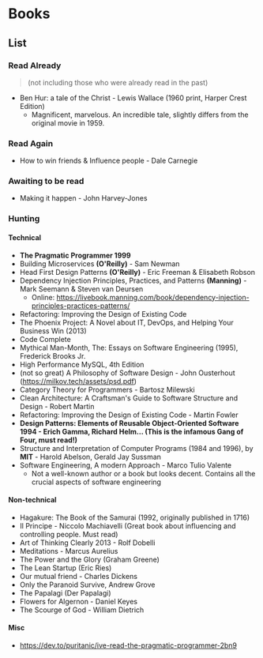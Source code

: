 # Books

## List

### Read Already

> (not including those who were already read in the past)

- Ben Hur: a tale of the Christ - Lewis Wallace (1960 print, Harper Crest Edition)
	- Magnificent, marvelous. An incredible tale, slightly differs from the original movie in 1959.

### Read Again

- How to win friends & Influence people - Dale Carnegie

### Awaiting to be read

- Making it happen - John Harvey-Jones

### Hunting

#### Technical

- **The Pragmatic Programmer 1999**
- Building Microservices **(O'Reilly)** - Sam Newman
- Head First Design Patterns  **(O'Reilly)** -  Eric Freeman &  Elisabeth Robson
- Dependency Injection Principles, Practices, and Patterns **(Manning)** - Mark Seemann & Steven van Deursen
  - Online: https://livebook.manning.com/book/dependency-injection-principles-practices-patterns/
- Refactoring: Improving the Design of Existing Code
- The Phoenix Project: A Novel about IT, DevOps, and Helping Your Business Win (2013)
- Code Complete
- Mythical Man-Month, The: Essays on Software Engineering (1995),  Frederick Brooks Jr.
- High Performance MySQL, 4th Edition
- (not so great) A Philosophy of Software Design - John Ousterhout (https://milkov.tech/assets/psd.pdf)
- Category Theory for Programmers - Bartosz Milewski
- Clean Architecture: A Craftsman's Guide to Software Structure and Design - Robert Martin
- Refactoring: Improving the Design of Existing Code - Martin Fowler
- **Design Patterns: Elements of Reusable Object-Oriented Software 1994 - Erich Gamma, Richard Helm... (This is the infamous Gang of Four, must read!)**
- Structure and Interpretation of Computer Programs (1984 and 1996), by **MIT** - Harold Abelson, Gerald Jay Sussman
- Software Engineering, A modern Approach - Marco Tulio Valente
	- Not a well-known author or a book but looks decent. Contains all the crucial aspects of software engineering

#### Non-technical

- Hagakure: The Book of the Samurai (1992, originally published in 1716)
- Il Principe -  Niccolo Machiavelli (Great book about influencing and controlling people. Must read)
- Art of Thinking Clearly 2013 - Rolf Dobelli
- Meditations - Marcus Aurelius
- The Power and the Glory (Graham Greene)
- The Lean Startup (Eric Ries)
- Our mutual friend - Charles Dickens
- Only the Paranoid Survive, Andrew Grove
- The Papalagi (Der Papalagi)
- Flowers for Algernon - Daniel Keyes
- The Scourge of God -  William Dietrich

#### Misc

- https://dev.to/puritanic/ive-read-the-pragmatic-programmer-2bn9















